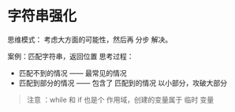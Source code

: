 # 字符串强化

思维模式：
考虑大方面的可能性，然后再 分步 解决。

案例：匹配字符串，返回位置
思考过程：
* 匹配不到的情况 —— 最常见的情况
* 匹配到部分的情况 —— 包含了 匹配到的情况
以小部分，攻破大部分

>注意 ：while 和 if 也是个 作用域，创建的变量属于 临时 变量